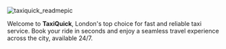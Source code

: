 ![taxiquick_readmepic](https://github.com/user-attachments/assets/09a32368-4fa0-45f2-bc05-98f7ce7cbba2)

Welcome to **TaxiQuick**, London's top choice for fast and reliable taxi service. Book your ride in seconds and enjoy a seamless travel experience across the city, available 24/7.

